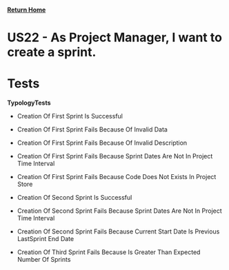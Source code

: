 #### [Return Home](/docs/README.md)
# US22 - As Project Manager, I want to create a sprint.

# Tests

**TypologyTests**

* Creation Of First Sprint Is Successful

* Creation Of First Sprint Fails Because Of Invalid Data

* Creation Of First Sprint Fails Because Of Invalid Description

* Creation Of First Sprint Fails Because Sprint Dates Are Not In Project Time Interval

* Creation Of First Sprint Fails Because Code Does Not Exists In Project Store

* Creation Of Second Sprint Is Successful

* Creation Of Second Sprint Fails Because Sprint Dates Are Not In Project Time Interval

* Creation Of Second Sprint Fails Because Current Start Date Is Previous LastSprint End Date

* Creation Of Third Sprint Fails Because Is Greater Than Expected Number Of Sprints

  

